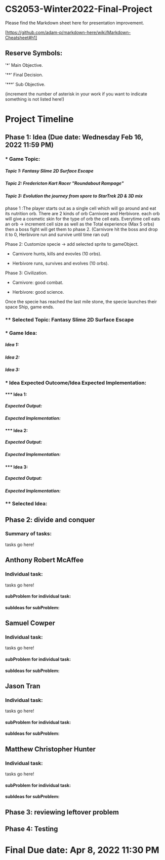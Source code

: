 # CS2053-Winter2022-Final-Project

Please find the Markdown sheet here for presentation improvement. 

[https://github.com/adam-p/markdown-here/wiki/Markdown-Cheatsheet#h1]

## Reserve Symbols:

'*' Main Objective.

'**' Final Decision.

'***' Sub Objective.

(increment the number of asterisk in your work if you want to indicate something is not listed here!)


# Project Timeline

## Phase 1: Idea (Due date: Wednesday Feb 16, 2022 11:59 PM)
### * Game Topic:
##### Topic 1: Fantasy Slime 2D Surface Escape
##### Topic 2: Fredericton Kart Racer "Roundabout Rampage"
##### Topic 3: Evolution the journey from spore to StarTrek 2D & 3D mix
phase 1 :The player starts out as a single cell which will go around and eat its nutrition orb. There are 2 kinds of orb Carnivore and Herbivore. each orb will give a cosmetic skin for the type of orb the cell eats. Everytime cell eats an orb -> increment cell size as well as the Total experience (Max 5 orbs) then a boss fight will get them to phase 2. (Carnivore hit the boss and drop it to 0, Herbivore run and survive until time ran out)

Phase 2: Customize specie -> add selected sprite to gameObject.

- Carnivore hunts, kills and evovles (10 orbs).

- Herbivore runs, survives and evolves (10 orbs).

Phase 3: Civilization.

- Carnivore: good combat. 

- Herbivore: good science.

Once the specie has reached the last mile stone, the specie launches their space Ship, game ends.
### ** Selected Topic: Fantasy Slime 2D Surface Escape
### * Game Idea:
##### Idea 1:
##### Idea 2:
##### Idea 3:

### * Idea Expected Outcome/Idea Expected Implementation:
#### *** Idea 1:
##### Expected Output:
##### Expected Implementation:
#### *** Idea 2:
##### Expected Output:
##### Expected Implementation:
#### *** Idea 3:
##### Expected Output:
##### Expected Implementation:
### ** Selected Idea:
## Phase 2: divide and conquer
### Summary of tasks:

tasks go here!

## Anthony Robert McAffee
### Individual task:
tasks go here!
#### subProblem for individual task:
#### subIdeas for subProblem:
## Samuel Cowper
### Individual task:
tasks go here!
#### subProblem for individual task:
#### subIdeas for subProblem:
## Jason Tran
### Individual task:
tasks go here!
#### subProblem for individual task:
#### subIdeas for subProblem:
## Matthew Christopher Hunter
### Individual task:
tasks go here!
#### subProblem for individual task:
#### subIdeas for subProblem:
## Phase 3: reviewing leftover problem

## Phase 4: Testing

# Final Due date: Apr 8, 2022 11:30 PM
